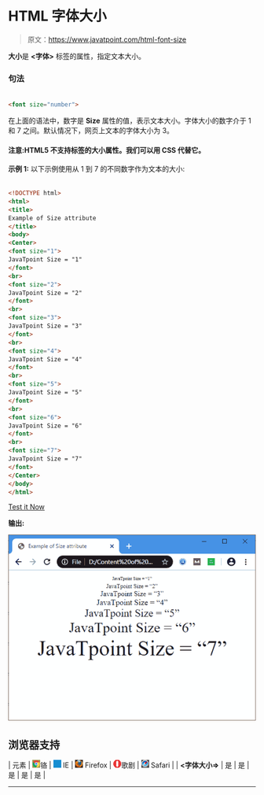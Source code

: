 # HTML 字体大小

> 原文：<https://www.javatpoint.com/html-font-size>

**大小**是 **<字体>** 标签的属性，指定文本大小。

### 句法

```html

<font size="number">

```

在上面的语法中，数字是 **Size** 属性的值，表示文本大小。字体大小的数字介于 1 和 7 之间。默认情况下，网页上文本的字体大小为 3。

#### 注意:HTML5 不支持<font>标签的大小属性。我们可以用 CSS 代替它。</font>

**示例 1:** 以下示例使用从 1 到 7 的不同数字作为文本的大小:

```html

<!DOCTYPE html>
<html>
<title>
Example of Size attribute
</title>
<body>
<Center> 
<font size="1"> 
JavaTpoint Size = "1"
</font>
<br>
<font size="2"> 
JavaTpoint Size = "2"
</font>
<br>
<font size="3"> 
JavaTpoint Size = "3"
</font>
<br>
<font size="4"> 
JavaTpoint Size = "4"
</font>
<br>
<font size="5"> 
JavaTpoint Size = "5"
</font>
<br>
<font size="6"> 
JavaTpoint Size = "6"
</font>
<br>
<font size="7">
JavaTpoint Size = "7"
</font>
</Center>
</body>
</html>

```

[Test it Now](https://www.javatpoint.com/oprweb/test.jsp?filename=HTMLFontSize1)

**输出:**

![HTML Font Size](img/d541925179255a57568216ea24775f02.png)

## 浏览器支持

| 元素 | ![chrome browser](img/4fbdc93dc2016c5049ed108e7318df19.png)铬 | ![ie browser](img/83dd23df1fe8373fd5bf054b2c1dd88b.png) IE | ![firefox browser](img/4f001fff393888a8a807ed29b28145d1.png) Firefox | ![opera browser](img/6cad4a592cc69a052056a0577b4aac65.png)歌剧 | ![safari browser](img/a0f6a9711a92203c5dc5c127fe9c9fca.png) Safari |
| **<字体大小=>** | 是 | 是 | 是 | 是 | 是 |

* * *